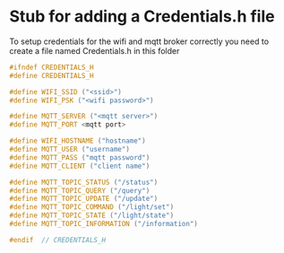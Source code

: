 # Stub for adding a Credentials.h file

To setup credentials for the wifi and mqtt broker correctly you need to create a file named Credentials.h in this folder

```C++
#ifndef CREDENTIALS_H
#define CREDENTIALS_H

#define WIFI_SSID ("<ssid>")
#define WIFI_PSK ("<wifi password>")

#define MQTT_SERVER ("<mqtt server>")
#define MQTT_PORT <mqtt port>

#define WIFI_HOSTNAME ("hostname")
#define MQTT_USER ("username")
#define MQTT_PASS ("mqtt password")
#define MQTT_CLIENT ("client name")

#define MQTT_TOPIC_STATUS ("/status")
#define MQTT_TOPIC_QUERY ("/query")
#define MQTT_TOPIC_UPDATE ("/update")
#define MQTT_TOPIC_COMMAND ("/light/set")
#define MQTT_TOPIC_STATE ("/light/state")
#define MQTT_TOPIC_INFORMATION ("/information")

#endif  // CREDENTIALS_H
```
